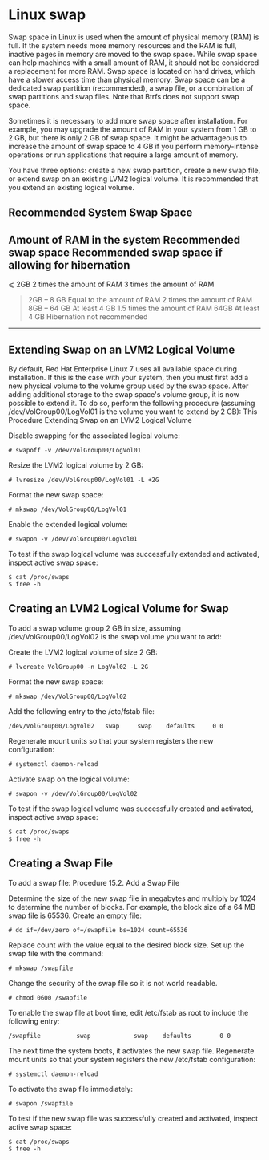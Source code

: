 # Linux swap
Swap space in Linux is used when the amount of physical memory (RAM) is full. If the system needs more memory resources and the RAM is full, 
inactive pages in memory are moved to the swap space. While swap space can help machines with a small amount of RAM, it should not be considered 
a replacement for more RAM. Swap space is located on hard drives, which have a slower access time than physical memory. Swap space can be a 
dedicated swap partition (recommended), a swap file, or a combination of swap partitions and swap files. Note that Btrfs does not support swap space.

Sometimes it is necessary to add more swap space after installation. For example, you may upgrade the amount of RAM in your system from 1 GB to 2 GB, 
but there is only 2 GB of swap space. It might be advantageous to increase the amount of swap space to 4 GB if you perform memory-intense operations or 
run applications that require a large amount of memory.

You have three options: create a new swap partition, create a new swap file, or extend swap on an existing LVM2 logical volume. It is recommended that 
you extend an existing logical volume.


**Recommended System Swap Space**
-------------------------------------------------------------------------------------------------------------------------------------
**Amount of RAM in the system**	    **Recommended swap space**	                   **Recommended swap space if allowing for hibernation**
-------------------------------------------------------------------------------------------------------------------------------------
⩽ 2GB                               2 times the amount of RAM                      3 times the amount of RAM
> 2GB                               – 8 GB	Equal to the amount of RAM             2 times the amount of RAM
> 8GB                               – 64 GB	At least 4 GB	                         1.5 times the amount of RAM
> 64GB                              At least 4 GB	                                 Hibernation not recommended
-------------------------------------------------------------------------------------------------------------------------------------

## Extending Swap on an LVM2 Logical Volume
By default, Red Hat Enterprise Linux 7 uses all available space during installation. If this is the case with your system, 
then you must first add a new physical volume to the volume group used by the swap space.
After adding additional storage to the swap space's volume group, it is now possible to extend it. To do so, perform the following 
procedure (assuming /dev/VolGroup00/LogVol01 is the volume you want to extend by 2 GB):
This Procedure Extending Swap on an LVM2 Logical Volume

Disable swapping for the associated logical volume:
```
# swapoff -v /dev/VolGroup00/LogVol01
```
Resize the LVM2 logical volume by 2 GB:
```
# lvresize /dev/VolGroup00/LogVol01 -L +2G
```
Format the new swap space:
```
# mkswap /dev/VolGroup00/LogVol01
```
Enable the extended logical volume:
```
# swapon -v /dev/VolGroup00/LogVol01
```
To test if the swap logical volume was successfully extended and activated, inspect active swap space:
```
$ cat /proc/swaps
$ free -h
```

## Creating an LVM2 Logical Volume for Swap
To add a swap volume group 2 GB in size, assuming /dev/VolGroup00/LogVol02 is the swap volume you want to add:

Create the LVM2 logical volume of size 2 GB:
```
# lvcreate VolGroup00 -n LogVol02 -L 2G
```
Format the new swap space:
```
# mkswap /dev/VolGroup00/LogVol02
```

Add the following entry to the /etc/fstab file:
```
/dev/VolGroup00/LogVol02   swap     swap    defaults     0 0
```

Regenerate mount units so that your system registers the new configuration:
```
# systemctl daemon-reload
```

Activate swap on the logical volume:
```
# swapon -v /dev/VolGroup00/LogVol02
```

To test if the swap logical volume was successfully created and activated, inspect active swap space:
```
$ cat /proc/swaps
$ free -h
```

## Creating a Swap File
To add a swap file:
Procedure 15.2. Add a Swap File

Determine the size of the new swap file in megabytes and multiply by 1024 to determine the number of blocks. For example, the block size of a 64 MB swap file is 65536.
Create an empty file:
```
# dd if=/dev/zero of=/swapfile bs=1024 count=65536
```

Replace count with the value equal to the desired block size.
Set up the swap file with the command:
```
# mkswap /swapfile
```

Change the security of the swap file so it is not world readable.
```
# chmod 0600 /swapfile
```

To enable the swap file at boot time, edit /etc/fstab as root to include the following entry:
```
/swapfile          swap            swap    defaults        0 0
```

The next time the system boots, it activates the new swap file.
Regenerate mount units so that your system registers the new /etc/fstab configuration:
```
# systemctl daemon-reload
```

To activate the swap file immediately:
```
# swapon /swapfile
```

To test if the new swap file was successfully created and activated, inspect active swap space:
```
$ cat /proc/swaps
$ free -h
```
